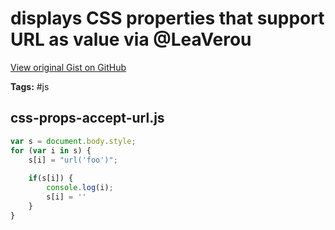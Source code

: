 # displays CSS properties that support URL as value via @LeaVerou 

[View original Gist on GitHub](https://gist.github.com/Integralist/1186292)

**Tags:** #js

## css-props-accept-url.js

```javascript
var s = document.body.style; 
for (var i in s) {
    s[i] = "url('foo')"; 
    
    if(s[i]) {
        console.log(i); 
        s[i] = ''
    }
}
```

